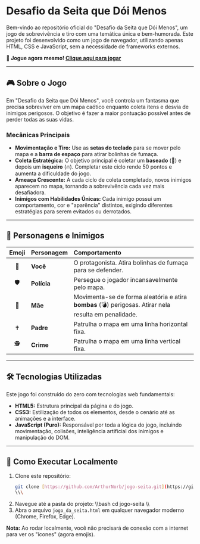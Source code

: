 # Desafio da Seita que Dói Menos

Bem-vindo ao repositório oficial do "Desafio da Seita que Dói Menos", um jogo de sobrevivência e tiro com uma temática única e bem-humorada. Este projeto foi desenvolvido como um jogo de navegador, utilizando apenas HTML, CSS e JavaScript, sem a necessidade de frameworks externos.

**🚀 Jogue agora mesmo! [Clique aqui para jogar](https://arthurnorb.github.io/jogo-seita/jogo_da_seita.html)**

---

## 🎮 Sobre o Jogo

Em "Desafio da Seita que Dói Menos", você controla um fantasma que precisa sobreviver em um mapa caótico enquanto coleta itens e desvia de inimigos perigosos. O objetivo é fazer a maior pontuação possível antes de perder todas as suas vidas.

### Mecânicas Principais

* **Movimentação e Tiro:** Use as **setas do teclado** para se mover pelo mapa e a **barra de espaço** para atirar bolinhas de fumaça.
* **Coleta Estratégica:** O objetivo principal é coletar um **baseado** (🌿) e depois um **isqueiro** (🔥). Completar este ciclo rende 50 pontos e aumenta a dificuldade do jogo.
* **Ameaça Crescente:** A cada ciclo de coleta completado, novos inimigos aparecem no mapa, tornando a sobrevivência cada vez mais desafiadora.
* **Inimigos com Habilidades Únicas:** Cada inimigo possui um comportamento, cor e "aparência" distintos, exigindo diferentes estratégias para serem evitados ou derrotados.

---

## 👾 Personagens e Inimigos

| Emoji | Personagem | Comportamento |
| :---: | :--- | :--- |
| 👻 | **Você** | O protagonista. Atira bolinhas de fumaça para se defender. |
| 🛡️ | **Polícia** | Persegue o jogador incansavelmente pelo mapa. |
| 👩 | **Mãe** | Movimenta-se de forma aleatória e atira **bombas** (💣) perigosas. Atirar nela resulta em penalidade. |
| ✝️ | **Padre** | Patrulha o mapa em uma linha horizontal fixa. |
| 🕵️ | **Crime** | Patrulha o mapa em uma linha vertical fixa. |

---

## 🛠️ Tecnologias Utilizadas

Este jogo foi construído do zero com tecnologias web fundamentais:

* **HTML5:** Estrutura principal da página e do jogo.
* **CSS3:** Estilização de todos os elementos, desde o cenário até as animações e a interface.
* **JavaScript (Puro):** Responsável por toda a lógica do jogo, incluindo movimentação, colisões, inteligência artificial dos inimigos e manipulação do DOM.

---

## 🚀 Como Executar Localmente

1.  Clone este repositório:
    ```bash
    git clone [https://github.com/ArthurNorb/jogo-seita.git](https://github.com/ArthurNorb/jogo-seita.git)
    \\\
2.  Navegue até a pasta do projeto:
    \\\bash
    cd jogo-seita
    \\\
3.  Abra o arquivo `jogo_da_seita.html` em qualquer navegador moderno (Chrome, Firefox, Edge).

**Nota:** Ao rodar localmente, você não precisará de conexão com a internet para ver os "ícones" (agora emojis).
